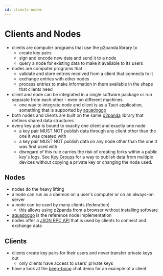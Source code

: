 ```yaml
---
id: clients-nodes
---
```


# Clients and Nodes

- clients are computer programs that use the p2panda library to
  - create key pairs
  - sign and encode new data and send it to a node
  - query a node for existing data to make it available to its users
- nodes are computer programs that
  - validate and store entries received from a client that connects to it
  - exchange entries with other nodes
  - process entries to make information in them available in the shape that clients need
- client and node can be integrated in a single software package or run separate from each other - even on different machines
  - one way to integrate node and client is as a Tauri application, something that is supported by [aquadoggo][aquadoggo]
- both nodes and clients are built on the same [p2panda][p2panda] library that defines shared data structures
- every key pair is bound to exactly one client and exactly one node
  - a key pair MUST NOT publish data through any client other than the one it was created with
  - a key pair MUST NOT publish data on any node other than the one it was first used with
  - disregard of this rule carries the risk of creating forks within a public key's logs. See [Key Groups][key_groups] for a way to publish data from multiple devices without copying a private key or changing the node used.

## Nodes

- nodes do the heavy lifting
- a node can run as a daemon on a user's computer or on an always-on server
- a node can be used by many clients (federation)
  - this allows using p2panda from a browser without installing software
- [aquadoggo][aquadoggo] is the reference node implementation
- nodes offer a [JSON RPC API][queries] that is used by clients to connect and exchange data

## Clients

- clients create key pairs for their users and never transfer private keys out
  - only clients have access to users' private keys
- have a look at the [beep-boop][beep_boop] chat demo for an example of a client

[aquadoggo]: https://github.com/p2panda/aquadoggo
[p2panda]: https://github.com/p2panda/p2panda
[beep_boop]: https://github.com/p2panda/beep-boop
[key_groups]: /docs/collaboration/key-groups
[queries]: /docs/organising-data/queries
